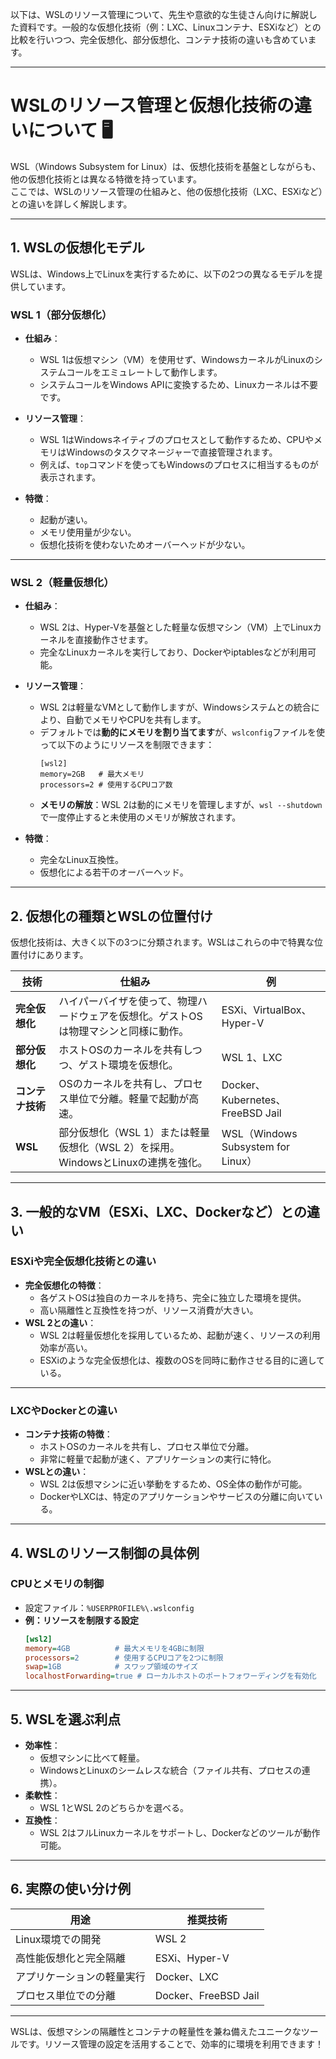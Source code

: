 以下は、WSLのリソース管理について、先生や意欲的な生徒さん向けに解説した資料です。一般的な仮想化技術（例：LXC、Linuxコンテナ、ESXiなど）との比較を行いつつ、完全仮想化、部分仮想化、コンテナ技術の違いも含めています。

---

# WSLのリソース管理と仮想化技術の違いについて 🖥️

WSL（Windows Subsystem for Linux）は、仮想化技術を基盤としながらも、他の仮想化技術とは異なる特徴を持っています。  
ここでは、WSLのリソース管理の仕組みと、他の仮想化技術（LXC、ESXiなど）との違いを詳しく解説します。

---

## **1. WSLの仮想化モデル**

WSLは、Windows上でLinuxを実行するために、以下の2つの異なるモデルを提供しています。

### **WSL 1（部分仮想化）**
- **仕組み**：
  - WSL 1は仮想マシン（VM）を使用せず、WindowsカーネルがLinuxのシステムコールをエミュレートして動作します。
  - システムコールをWindows APIに変換するため、Linuxカーネルは不要です。

- **リソース管理**：
  - WSL 1はWindowsネイティブのプロセスとして動作するため、CPUやメモリはWindowsのタスクマネージャーで直接管理されます。
  - 例えば、`top`コマンドを使ってもWindowsのプロセスに相当するものが表示されます。

- **特徴**：
  - 起動が速い。
  - メモリ使用量が少ない。
  - 仮想化技術を使わないためオーバーヘッドが少ない。

---

### **WSL 2（軽量仮想化）**
- **仕組み**：
  - WSL 2は、Hyper-Vを基盤とした軽量な仮想マシン（VM）上でLinuxカーネルを直接動作させます。
  - 完全なLinuxカーネルを実行しており、Dockerやiptablesなどが利用可能。

- **リソース管理**：
  - WSL 2は軽量なVMとして動作しますが、Windowsシステムとの統合により、自動でメモリやCPUを共有します。
  - デフォルトでは**動的にメモリを割り当てます**が、`wslconfig`ファイルを使って以下のようにリソースを制限できます：
    ```plaintext
    [wsl2]
    memory=2GB   # 最大メモリ
    processors=2 # 使用するCPUコア数
    ```
  - **メモリの解放**：WSL 2は動的にメモリを管理しますが、`wsl --shutdown`で一度停止すると未使用のメモリが解放されます。

- **特徴**：
  - 完全なLinux互換性。
  - 仮想化による若干のオーバーヘッド。

---

## **2. 仮想化の種類とWSLの位置付け**

仮想化技術は、大きく以下の3つに分類されます。WSLはこれらの中で特異な位置付けにあります。

| **技術**                | **仕組み**                                                                                   | **例**                                    |
|-------------------------|--------------------------------------------------------------------------------------------|------------------------------------------|
| **完全仮想化**          | ハイパーバイザを使って、物理ハードウェアを仮想化。ゲストOSは物理マシンと同様に動作。         | ESXi、VirtualBox、Hyper-V                |
| **部分仮想化**          | ホストOSのカーネルを共有しつつ、ゲスト環境を仮想化。                                         | WSL 1、LXC                               |
| **コンテナ技術**        | OSのカーネルを共有し、プロセス単位で分離。軽量で起動が高速。                                 | Docker、Kubernetes、FreeBSD Jail         |
| **WSL**                | 部分仮想化（WSL 1）または軽量仮想化（WSL 2）を採用。WindowsとLinuxの連携を強化。             | WSL（Windows Subsystem for Linux）       |

---

## **3. 一般的なVM（ESXi、LXC、Dockerなど）との違い**

### **ESXiや完全仮想化技術との違い**
- **完全仮想化の特徴**：
  - 各ゲストOSは独自のカーネルを持ち、完全に独立した環境を提供。
  - 高い隔離性と互換性を持つが、リソース消費が大きい。
- **WSL 2との違い**：
  - WSL 2は軽量仮想化を採用しているため、起動が速く、リソースの利用効率が高い。
  - ESXiのような完全仮想化は、複数のOSを同時に動作させる目的に適している。

---

### **LXCやDockerとの違い**
- **コンテナ技術の特徴**：
  - ホストOSのカーネルを共有し、プロセス単位で分離。
  - 非常に軽量で起動が速く、アプリケーションの実行に特化。
- **WSLとの違い**：
  - WSL 2は仮想マシンに近い挙動をするため、OS全体の動作が可能。
  - DockerやLXCは、特定のアプリケーションやサービスの分離に向いている。

---

## **4. WSLのリソース制御の具体例**

### **CPUとメモリの制御**
- 設定ファイル：`%USERPROFILE%\.wslconfig`
- **例：リソースを制限する設定**
  ```ini
  [wsl2]
  memory=4GB          # 最大メモリを4GBに制限
  processors=2        # 使用するCPUコアを2つに制限
  swap=1GB            # スワップ領域のサイズ
  localhostForwarding=true # ローカルホストのポートフォワーディングを有効化
  ```

---

## **5. WSLを選ぶ利点**

- **効率性**：
  - 仮想マシンに比べて軽量。
  - WindowsとLinuxのシームレスな統合（ファイル共有、プロセスの連携）。
- **柔軟性**：
  - WSL 1とWSL 2のどちらかを選べる。
- **互換性**：
  - WSL 2はフルLinuxカーネルをサポートし、Dockerなどのツールが動作可能。

---

## **6. 実際の使い分け例**

| **用途**                   | **推奨技術**                         |
|----------------------------|-------------------------------------|
| Linux環境での開発          | WSL 2                              |
| 高性能仮想化と完全隔離     | ESXi、Hyper-V                      |
| アプリケーションの軽量実行 | Docker、LXC                        |
| プロセス単位での分離       | Docker、FreeBSD Jail               |

---

WSLは、仮想マシンの隔離性とコンテナの軽量性を兼ね備えたユニークなツールです。リソース管理の設定を活用することで、効率的に環境を利用できます！